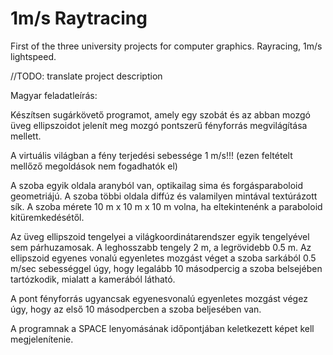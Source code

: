 # 1m/s Raytracing
First of the three university projects for computer graphics. Rayracing, 1m/s lightspeed.

//TODO: translate project description

Magyar feladatleírás:

Készítsen sugárkövető programot, amely egy szobát és az abban mozgó üveg ellipszoidot jelenít meg mozgó pontszerű fényforrás megvilágítása mellett.

A virtuális világban a fény terjedési sebessége 1 m/s!!! (ezen feltételt mellőző megoldások nem fogadhatók el)

A szoba egyik oldala aranyból van, optikailag sima és forgásparaboloid geometriájú. A szoba többi oldala diffúz és valamilyen mintával textúrázott sík. A szoba mérete 10 m x 10 m x 10 m volna, ha eltekintenénk a paraboloid kitüremkedésétől.

Az üveg ellipszoid tengelyei a világkoordinátarendszer egyik tengelyével sem párhuzamosak. A leghosszabb tengely 2 m, a legrövidebb 0.5 m. Az ellipszoid egyenes vonalú egyenletes mozgást véget a szoba sarkából 0.5 m/sec sebességgel úgy, hogy legalább 10 másodpercig a szoba belsejében tartózkodik, mialatt a kamerából látható.

A pont fényforrás ugyancsak egyenesvonalú egyenletes mozgást végez úgy, hogy az első 10 másodpercben a szoba beljesében van.

A programnak a SPACE lenyomásának időpontjában keletkezett képet kell megjelenítenie. 
